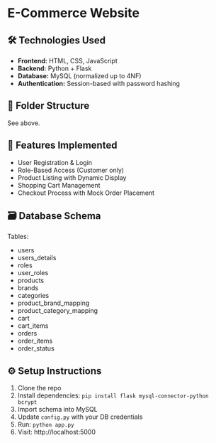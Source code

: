 # E-Commerce Website 

## 🛠️ Technologies Used

- **Frontend:** HTML, CSS, JavaScript
- **Backend:** Python + Flask
- **Database:** MySQL (normalized up to 4NF)
- **Authentication:** Session-based with password hashing

## 📁 Folder Structure

See above.

## 🧱 Features Implemented

- User Registration & Login
- Role-Based Access (Customer only)
- Product Listing with Dynamic Display
- Shopping Cart Management
- Checkout Process with Mock Order Placement

## 🗃️ Database Schema

Tables:

- users
- users_details
- roles
- user_roles
- products
- brands
- categories
- product_brand_mapping
- product_category_mapping
- cart
- cart_items
- orders
- order_items
- order_status

## ⚙️ Setup Instructions

1. Clone the repo
2. Install dependencies: `pip install flask mysql-connector-python bcrypt`
3. Import schema into MySQL
4. Update `config.py` with your DB credentials
5. Run: `python app.py`
6. Visit: http://localhost:5000
